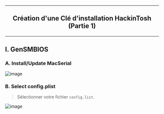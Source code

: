 ------------------------------------------------------------------------------------------------------------------
## <p align='center'> Création d'une Clé d'installation HackinTosh (Partie 1) </p>

------------------------------------------------------------------------------------------------------------------
## I. GenSMBIOS
### A. Install/Update MacSerial
![image](https://github.com/user-attachments/assets/421cbdb2-62b9-4465-aba8-1f9f06926a4a)


### B. Select config.plist
> Sélectionner votre fichier `config.list`.

![image](https://github.com/user-attachments/assets/3227022c-c16a-409c-80e3-2ec57c9694b3)

